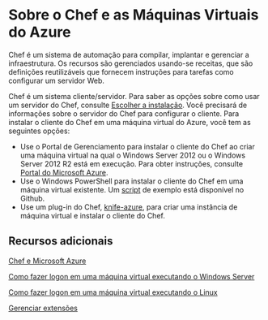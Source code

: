 <properties title="Sobre o Chef e as M&aacute;quinas Virtuais do Azure" pageTitle="Sobre o Chef e as M&aacute;quinas Virtuais do Azure" description="Descreve como instalar e configurar o Chef em uma VM no Azure" metaKeywords="" services="virtual machines" solutions="" documentationCenter="" authors="kathydav" manager="timlt" videoId="" scriptId="" />

<tags ms.service="virtual-machines" ms.workload="infrastructure-services" ms.tgt_pltfrm="vm-windows" ms.devlang="na" ms.topic="article" ms.date="07/29/2014" ms.author="kathydav" />

# Sobre o Chef e as Máquinas Virtuais do Azure

Chef é um sistema de automação para compilar, implantar e gerenciar a infraestrutura. Os recursos são gerenciados usando-se receitas, que são definições reutilizáveis que fornecem instruções para tarefas como configurar um servidor Web.

Chef é um sistema cliente/servidor. Para saber as opções sobre como usar um servidor do Chef, consulte [Escolher a instalação][Escolher a instalação]. Você precisará de informações sobre o servidor do Chef para configurar o cliente. Para instalar o cliente do Chef em uma máquina virtual do Azure, você tem as seguintes opções:

-   Use o Portal de Gerenciamento para instalar o cliente do Chef ao criar uma máquina virtual na qual o Windows Server 2012 ou o Windows Server 2012 R2 está em execução. Para obter instruções, consulte [Portal do Microsoft Azure][Portal do Microsoft Azure].
-   Use o Windows PowerShell para instalar o cliente do Chef em uma máquina virtual existente. Um [script][script] de exemplo está disponível no Github.
-   Use um plug-in do Chef, [knife-azure][knife-azure], para criar uma instância de máquina virtual e instalar o cliente do Chef.

## Recursos adicionais

[Chef e Microsoft Azure][Chef e Microsoft Azure]

[Como fazer logon em uma máquina virtual executando o Windows Server][Como fazer logon em uma máquina virtual executando o Windows Server]

[Como fazer logon em uma máquina virtual executando o Linux][Como fazer logon em uma máquina virtual executando o Linux]

[Gerenciar extensões][Gerenciar extensões]

<!--Link references-->

  [Escolher a instalação]: http://www.getchef.com/chef/choose-your-version/
  [Portal do Microsoft Azure]: http://docs.opscode.com/azure_portal.html
  [script]: https://gist.github.com/kaustubh-d/cea1aa75baebd3615609
  [knife-azure]: http://docs.getchef.com/plugin_knife_azure.html
  [Chef e Microsoft Azure]: http://www.getchef.com/solutions/azure/
  [Como fazer logon em uma máquina virtual executando o Windows Server]: ../virtual-machines-log-on-windows-server/
  [Como fazer logon em uma máquina virtual executando o Linux]: ../virtual-machines-linux-how-to-log-on
  [Gerenciar extensões]: http://go.microsoft.com/fwlink/p/?linkid=390493&clcid=0x409
